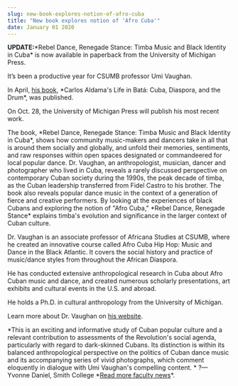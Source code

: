 ```yaml
---
slug: new-book-explores-notion-of-afro-cuba
title: "New book explores notion of 'Afro Cuba'"
date: January 01 2020
---
```


<p><strong>UPDATE:</strong>&#42;Rebel Dance, Renegade Stance: Timba Music and Black Identity in Cuba&#42; is now available in paperback from the University of Michigan Press.
</p><p>It’s been a productive year for CSUMB professor Umi Vaughan.
</p><p>In April, <a href="http://news.csumb.edu/news/2012/mar/15/new&#45;book&#45;traces&#45;history&#45;batá&#45;drumming">his book</a>, &#42;Carlos Aldama's Life in Batá: Cuba, Diaspora, and the Drum&#42;, was published.
</p><p>On Oct. 28, the University of Michigan Press will publish his most recent work.
</p><p>The book, &#42;Rebel Dance, Renegade Stance: Timba Music and Black Identity in Cuba&#42;, shows how community music&#45;makers and dancers take in all that is around them socially and globally, and unfold their memories, sentiments, and raw responses within open spaces designated or commandeered for local popular dance. Dr. Vaughan, an anthropologist, musician, dancer and photographer who lived in Cuba, reveals a rarely discussed perspective on contemporary Cuban society during the 1990s, the peak decade of timba, as the Cuban leadership transferred from Fidel Castro to his brother. The book also reveals popular dance music in the context of a generation of fierce and creative performers. By looking at the experiences of black Cubans and exploring the notion of "Afro Cuba," &#42;Rebel Dance, Renegade Stance&#42; explains timba's evolution and significance in the larger context of Cuban culture.
</p><p>Dr. Vaughan is an associate professor of Africana Studies at CSUMB, where he created an innovative course called Afro Cuba Hip Hop: Music and Dance in the Black Atlantic. It covers the social history and practice of music/dance styles from throughout the African Diaspora.
</p><p>He has conducted extensive anthropological research in Cuba about Afro Cuban music and dance, and created numerous scholarly presentations, art exhibits and cultural events in the U.S. and abroad.
</p><p>He holds a Ph.D. in cultural anthropology from the University of Michigan.
</p><p>Learn more about Dr. Vaughan on <a href="http://umiart.com">his website</a>.
</p><p>&#42;This is an exciting and informative study of Cuban popular culture and a relevant contribution to assessments of the Revolution's social agenda, particularly with regard to dark&#45;skinned Cubans. Its distinction is within its balanced anthropological perspective on the politics of Cuban dance music and its accompanying series of vivid photographs, which comment eloquently in dialogue with Umi Vaughan's compelling content. &#42; ?— Yvonne Daniel, Smith College &#42;<a href="http://news.csumb.edu/news/2012/nov/25/faculty&#45;highlights">Read more faculty news</a>&#42;.
</p>
